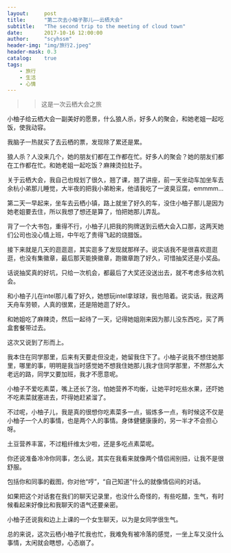 ```yaml
---
layout:     post
title:      "第二次去小柚子那儿——云栖大会"
subtitle:   "The second trip to the meeting of cloud town"
date:       2017-10-16 12:00:00
author:     "scyhssm"
header-img: "img/旅行2.jpeg"
header-mask: 0.3
catalog:    true
tags:
    - 旅行
    - 生活
    - 心情
---
```


>>这是一次云栖大会之旅

小柚子给云栖大会一副美好的愿景，什么狼人杀，好多人的聚会，和她老姐一起吃饭，使我动容。

我脑子一热就买了去云栖的票，发现除了累还是累。

狼人杀？人没来几个，她的朋友们都在工作都在忙。好多人的聚会？她的朋友们都在工作都在忙。和她老姐一起吃饭？麻辣烫拉肚子。

关于云栖大会，我自己也规划了很久，翘了课，翘了讲座，前一天坐动车加坐车去余杭小弟那儿睡觉，大半夜的把我小弟盼来，他请我吃了一波臭豆腐，emmmm...

第二天一早起来，坐车去云栖小镇，路上就坐了好久的车，没住小柚子那儿是因为她老姐要去住，所以我想了想还是算了，怕把她那儿弄乱。

背了一个大书包，重得不行，小柚子儿把我的狗牌送到云栖大会入口那，这两天她们公司也没心情上班，中午吃了贵得飞起的烧腊饭。

接下来就是几天的逛逛逛，其实逛多了发现就那样子。说实话我不是很喜欢逛逛逛，也没有集徽章，最后那天能换徽章，跑徽章跑了好久，可惜抽奖还是小奖品。

话说抽奖真的好坑，只给一次机会，都最后了大奖还没送出去，就不考虑多给次机会。

和小柚子儿在intel那儿看了好久，她想玩intel拿球球，我也陪着。说实话，我这两天舟车劳顿，人真的很累，还是陪她逛了好久。

和她姐吃了麻辣烫，然后一起待了一天，记得她姐刚来因为那儿没东西吃，买了两盒套餐带过去。

这次又说到了形而上。

我本住在同学那里，后来有天要走但没走，她留我住下了。小柚子说我不想住她那里，哪里的事，明明是我当时感觉她不想我住她那儿我才住同学那里，不然那么大老远的路，同学又要加班，我才不愿意呢。


小柚子不爱吃素菜，嘴上还长了泡，怕她营养不均衡，让她平时吃些水果，还吓她不吃素菜就塞进去，吓得她赶紧溜了。

不过呢，小柚子儿，我是真的很想你吃素菜多一点，锻炼多一点，有时候这不仅是小柚子一个人的事情，也是两个人的事情。身体健健康康的，另一半才不会担心呀。

土豆营养丰富，不过粗纤维太少啦，还是多吃点素菜呢。

你还说准备冷冷你同事，怎么说，其实在我看来就像两个情侣闹别扭，让我不是很舒服。

包括你和同事的截图，你对他“哼”，“自己知道”什么的就像情侣间的对话。

如果把这个对话套在我们的聊天记录里，也没什么奇怪的，有些吃醋，生气，有时候看起来好像比和我聊天的语气还要亲密。

小柚子还说我和边上上课的一个女生聊天，以为是女同学很生气。

总的来说，这次云栖小柚子忙我也忙，我难免有被冷落的感觉，一坐上车又没什么事情，太闲就会瞎想，心态崩了。

